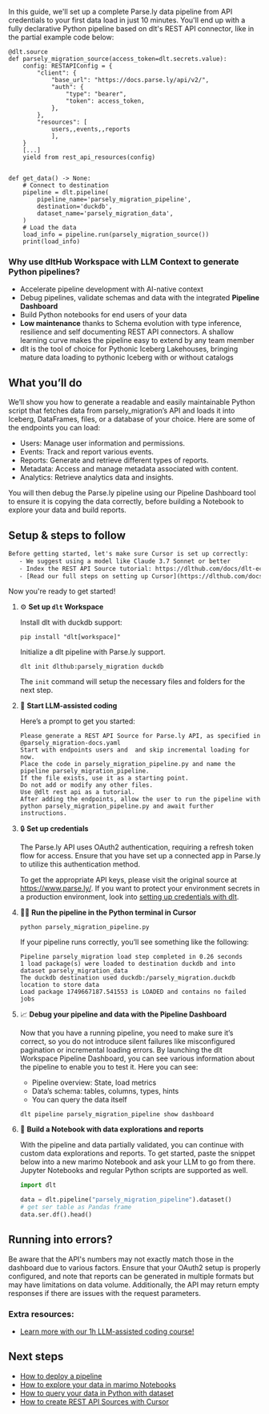 In this guide, we'll set up a complete Parse.ly data pipeline from API credentials to your first data load in just 10 minutes. You'll end up with a fully declarative Python pipeline based on dlt's REST API connector, like in the partial example code below:

```python-outcome
@dlt.source
def parsely_migration_source(access_token=dlt.secrets.value):
    config: RESTAPIConfig = {
        "client": {
            "base_url": "https://docs.parse.ly/api/v2/",
            "auth": {
                "type": "bearer",
                "token": access_token,
            },
        },
        "resources": [
            users,,events,,reports
            ],
    }
    [...]
    yield from rest_api_resources(config)


def get_data() -> None:
    # Connect to destination
    pipeline = dlt.pipeline(
        pipeline_name='parsely_migration_pipeline',
        destination='duckdb',
        dataset_name='parsely_migration_data', 
    )
    # Load the data
    load_info = pipeline.run(parsely_migration_source())
    print(load_info) 
```

### Why use dltHub Workspace with LLM Context to generate Python pipelines?

- Accelerate pipeline development with AI-native context
- Debug pipelines, validate schemas and data with the integrated **Pipeline Dashboard**
- Build Python notebooks for end users of your data
- **Low maintenance** thanks to Schema evolution with type inference, resilience and self documenting REST API connectors. A shallow learning curve makes the pipeline easy to extend by any team member
- dlt is the tool of choice for Pythonic Iceberg Lakehouses, bringing mature data loading to pythonic Iceberg with or without catalogs

## What you’ll do

We’ll show you how to generate a readable and easily maintainable Python script that fetches data from parsely_migration’s API and loads it into Iceberg, DataFrames, files, or a database of your choice. Here are some of the endpoints you can load:

- Users: Manage user information and permissions.
- Events: Track and report various events.
- Reports: Generate and retrieve different types of reports.
- Metadata: Access and manage metadata associated with content.
- Analytics: Retrieve analytics data and insights.

You will then debug the Parse.ly pipeline using our Pipeline Dashboard tool to ensure it is copying the data correctly, before building a Notebook to explore your data and build reports.

## Setup & steps to follow

```default
Before getting started, let's make sure Cursor is set up correctly:
   - We suggest using a model like Claude 3.7 Sonnet or better
   - Index the REST API Source tutorial: https://dlthub.com/docs/dlt-ecosystem/verified-sources/rest_api/ and add it to context as **@dlt rest api**
   - [Read our full steps on setting up Cursor](https://dlthub.com/docs/dlt-ecosystem/llm-tooling/cursor-restapi#23-configuring-cursor-with-documentation)
```

Now you're ready to get started!

1. ⚙️ **Set up `dlt` Workspace**
    
    Install dlt with duckdb support:
    ```shell
    pip install "dlt[workspace]"
    ```

    Initialize a dlt pipeline with Parse.ly support.
    ```shell
    dlt init dlthub:parsely_migration duckdb
    ```

    The `init` command will setup the necessary files and folders for the next step.
    
2. 🤠 **Start LLM-assisted coding**
    
    Here’s a prompt to get you started:
    
    ```prompt
    Please generate a REST API Source for Parse.ly API, as specified in @parsely_migration-docs.yaml 
    Start with endpoints users and  and skip incremental loading for now. 
    Place the code in parsely_migration_pipeline.py and name the pipeline parsely_migration_pipeline. 
    If the file exists, use it as a starting point. 
    Do not add or modify any other files. 
    Use @dlt rest api as a tutorial. 
    After adding the endpoints, allow the user to run the pipeline with python parsely_migration_pipeline.py and await further instructions.
    ```

    
3. 🔒 **Set up credentials** 
    
    The Parse.ly API uses OAuth2 authentication, requiring a refresh token flow for access. Ensure that you have set up a connected app in Parse.ly to utilize this authentication method.
    
    To get the appropriate API keys, please visit the original source at https://www.parse.ly/.
    If you want to protect your environment secrets in a production environment, look into [setting up credentials with dlt](https://dlthub.com/docs/walkthroughs/add_credentials).
    
4. 🏃‍♀️ **Run the pipeline in the Python terminal in Cursor**
    
    ```shell
    python parsely_migration_pipeline.py
    ```
    
    If your pipeline runs correctly, you’ll see something like the following:
    
    ```shell
    Pipeline parsely_migration load step completed in 0.26 seconds
    1 load package(s) were loaded to destination duckdb and into dataset parsely_migration_data
    The duckdb destination used duckdb:/parsely_migration.duckdb location to store data
    Load package 1749667187.541553 is LOADED and contains no failed jobs
    ```
    
5. 📈 **Debug your pipeline and data with the Pipeline Dashboard**

    Now that you have a running pipeline, you need to make sure it’s correct, so you do not introduce silent failures like misconfigured pagination or incremental loading errors. By launching the dlt Workspace Pipeline Dashboard, you can see various information about the pipeline to enable you to test it. Here you can see:
    - Pipeline overview: State, load metrics
    - Data’s schema: tables, columns, types, hints
    - You can query the data itself
    
    ```shell
    dlt pipeline parsely_migration_pipeline show dashboard
    ```
    
6. 🐍 **Build a Notebook with data explorations and reports**

    With the pipeline and data partially validated, you can continue with custom data explorations and reports. To get started, paste the snippet below into a new marimo Notebook and ask your LLM to go from there. Jupyter Notebooks and regular Python scripts are supported as well.

    
    ```python
    import dlt

   data = dlt.pipeline("parsely_migration_pipeline").dataset()
   # get ser table as Pandas frame
   data.ser.df().head()
    ```

## Running into errors?

Be aware that the API's numbers may not exactly match those in the dashboard due to various factors. Ensure that your OAuth2 setup is properly configured, and note that reports can be generated in multiple formats but may have limitations on data volume. Additionally, the API may return empty responses if there are issues with the request parameters.

### Extra resources:

- [Learn more with our 1h LLM-assisted coding course!](https://www.youtube.com/watch?v=GGid70rnJuM)

## Next steps

- [How to deploy a pipeline](https://dlthub.com/docs/walkthroughs/deploy-a-pipeline)
- [How to explore your data in marimo Notebooks](https://dlthub.com/docs/general-usage/dataset-access/marimo)
- [How to query your data in Python with dataset](https://dlthub.com/docs/general-usage/dataset-access/dataset)
- [How to create REST API Sources with Cursor](https://dlthub.com/docs/dlt-ecosystem/llm-tooling/cursor-restapi)

